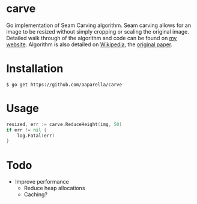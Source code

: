 # carve
Go implementation of Seam Carving algorithm. Seam carving allows for an image to be resized without simply cropping or scaling the original image. Detailed walk through of the algorithm and code can be found on [my website](http://parellagram.com/posts/carving). Algorithm is also detailed on [Wikipedia](https://en.wikipedia.org/wiki/Seam_carving), the [original paper](http://graphics.cs.cmu.edu/courses/15-463/2007_fall/hw/proj2/imret.pdf). 

# Installation

```shell
$ go get https://github.com/aaparella/carve
```

# Usage

```go
resized, err := carve.ReduceHeight(img, 50)
if err != nil {
    log.Fatal(err)
}
```

# Todo

* Improve performance
    - Reduce heap allocations
    - Caching?
